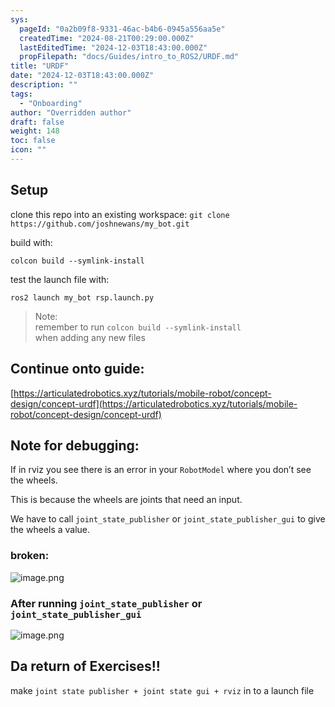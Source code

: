 ```yaml
---
sys:
  pageId: "0a2b09f8-9331-46ac-b4b6-0945a556aa5e"
  createdTime: "2024-08-21T00:29:00.000Z"
  lastEditedTime: "2024-12-03T18:43:00.000Z"
  propFilepath: "docs/Guides/intro_to_ROS2/URDF.md"
title: "URDF"
date: "2024-12-03T18:43:00.000Z"
description: ""
tags:
  - "Onboarding"
author: "Overridden author"
draft: false
weight: 148
toc: false
icon: ""
---
```


## Setup

clone this repo into an existing workspace:
`git clone https://github.com/joshnewans/my_bot.git`

build with:

`colcon build --symlink-install`

test the launch file with:

`ros2 launch my_bot rsp.launch.py`

> Note:  
> remember to run `colcon build --symlink-install`  
> when adding any new files

## Continue onto guide:

[https://articulatedrobotics.xyz/tutorials/mobile-robot/concept-design/concept-urdf](https://articulatedrobotics.xyz/tutorials/mobile-robot/concept-design/concept-urdf)

## Note for debugging:

If in rviz you see there is an error in your `RobotModel` where you don’t see the wheels.

This is because the wheels are joints that need an input. 

We have to call `joint_state_publisher` or `joint_state_publisher_gui` to give the wheels a value.

### broken:

![image.png](https://prod-files-secure.s3.us-west-2.amazonaws.com/d518164a-d88e-44d1-a4ee-3adb3bd8bce0/96a1d089-1f17-4dbf-8563-f2aef56a4d37/image.png?X-Amz-Algorithm=AWS4-HMAC-SHA256&X-Amz-Content-Sha256=UNSIGNED-PAYLOAD&X-Amz-Credential=ASIAZI2LB46634G3T3M4%2F20250216%2Fus-west-2%2Fs3%2Faws4_request&X-Amz-Date=20250216T090420Z&X-Amz-Expires=3600&X-Amz-Security-Token=IQoJb3JpZ2luX2VjEC4aCXVzLXdlc3QtMiJHMEUCIAKwINd%2BB6qK7N9mbmwBFBbcpI%2B8SAFPa5hShIlYoE1uAiEA1WNkTAI7kDBXsB8fwMzAhiUtRuU%2BhAsVuZv9vH9Vw3Mq%2FwMIVxAAGgw2Mzc0MjMxODM4MDUiDC%2BUCn6cPYaAUuPhLCrcA%2FdCbDB7jexvVsEgmROUcXZdmJV1BVfhwBnNj41OC2hRsD54PrhWDSqDznWQC3Yq3lzCru%2BnWiG9pjzAFr2VyrRcqOqqoAcDA42ZTN77C%2F5ANJsbHYS7Y%2B7r1IeAj4Iz47TMaD7Kt2ZrRwiRBtKHehTSfrSBUzlwLs0krmJD7k1vW2rtURUI4aa0s%2F1kgKtbw%2BStMu3wXC4JhdelynbGdwEdPs29aZUuDTrNE77zlA%2Bdfz2XCBOv%2BtJFaxsMlSeHXaDRJk3%2BGMUHacNaOyWPw21uSJMv8wuY8lj4uq3B3%2FE3ph5SlUApBb5WwczgR%2FT2kLchOIG7RfjWquWVAgbSqAhoaB9qT0S1Z%2Fa206dNU7zxlQeMY4JoCAx2KlGMXY5YaOL%2Fy%2F2KbtvpKkfPYHVRXWdJfsA0WQjA76eZFIYpZBLhnRwLUaamvmuIUD3OJtSUJApwIrgoJVyFzBuNniRPkXF9N9NI69oI0ZtgbeyDboy4BTHKw2d9xi7Ac%2BTCMiaZ9QGsYKjWm5Qws8U4T0gvzCtOrCt1RmsjRoHGjZIpowUm%2BF2Zai0Yc5PRJaZwdpM9nB7H1nqhqVvXPXCLXQXDOpWC9u4dPWkRYwtnGxUkBhm7R7%2BMNn9sS0%2BnGTy5MPn9xb0GOqUBJ7nWYNJb2erJG0tSns%2BRq2Urs1H%2BWueNjylaIcIT4UmXwKq%2FDxDE33uTuTMiPpKrCeGxlWds%2FeD5NqfJK8W1GRl9psn%2Bp8L%2F8hZ3W6n1tBWbESUYbLcdAc4zQeY3cMA5kDG0stoEUzPLFm9WMwD7TKgw1wsghaI%2BwFd1aVA%2FhQiduWjuM6QqbFMX0mYgMHe47QOX%2FLzSnXHW%2FckV8V0ypwwsEPQq&X-Amz-Signature=91beeafb7203d42c84b6b772996ece75bec7d7d8ff6baa7cc4d319e0543d188e&X-Amz-SignedHeaders=host&x-id=GetObject)

### After running `joint_state_publisher` or `joint_state_publisher_gui`

![image.png](https://prod-files-secure.s3.us-west-2.amazonaws.com/d518164a-d88e-44d1-a4ee-3adb3bd8bce0/130c99c7-1b0b-4031-9953-844fc3950ff4/image.png?X-Amz-Algorithm=AWS4-HMAC-SHA256&X-Amz-Content-Sha256=UNSIGNED-PAYLOAD&X-Amz-Credential=ASIAZI2LB46634G3T3M4%2F20250216%2Fus-west-2%2Fs3%2Faws4_request&X-Amz-Date=20250216T090420Z&X-Amz-Expires=3600&X-Amz-Security-Token=IQoJb3JpZ2luX2VjEC4aCXVzLXdlc3QtMiJHMEUCIAKwINd%2BB6qK7N9mbmwBFBbcpI%2B8SAFPa5hShIlYoE1uAiEA1WNkTAI7kDBXsB8fwMzAhiUtRuU%2BhAsVuZv9vH9Vw3Mq%2FwMIVxAAGgw2Mzc0MjMxODM4MDUiDC%2BUCn6cPYaAUuPhLCrcA%2FdCbDB7jexvVsEgmROUcXZdmJV1BVfhwBnNj41OC2hRsD54PrhWDSqDznWQC3Yq3lzCru%2BnWiG9pjzAFr2VyrRcqOqqoAcDA42ZTN77C%2F5ANJsbHYS7Y%2B7r1IeAj4Iz47TMaD7Kt2ZrRwiRBtKHehTSfrSBUzlwLs0krmJD7k1vW2rtURUI4aa0s%2F1kgKtbw%2BStMu3wXC4JhdelynbGdwEdPs29aZUuDTrNE77zlA%2Bdfz2XCBOv%2BtJFaxsMlSeHXaDRJk3%2BGMUHacNaOyWPw21uSJMv8wuY8lj4uq3B3%2FE3ph5SlUApBb5WwczgR%2FT2kLchOIG7RfjWquWVAgbSqAhoaB9qT0S1Z%2Fa206dNU7zxlQeMY4JoCAx2KlGMXY5YaOL%2Fy%2F2KbtvpKkfPYHVRXWdJfsA0WQjA76eZFIYpZBLhnRwLUaamvmuIUD3OJtSUJApwIrgoJVyFzBuNniRPkXF9N9NI69oI0ZtgbeyDboy4BTHKw2d9xi7Ac%2BTCMiaZ9QGsYKjWm5Qws8U4T0gvzCtOrCt1RmsjRoHGjZIpowUm%2BF2Zai0Yc5PRJaZwdpM9nB7H1nqhqVvXPXCLXQXDOpWC9u4dPWkRYwtnGxUkBhm7R7%2BMNn9sS0%2BnGTy5MPn9xb0GOqUBJ7nWYNJb2erJG0tSns%2BRq2Urs1H%2BWueNjylaIcIT4UmXwKq%2FDxDE33uTuTMiPpKrCeGxlWds%2FeD5NqfJK8W1GRl9psn%2Bp8L%2F8hZ3W6n1tBWbESUYbLcdAc4zQeY3cMA5kDG0stoEUzPLFm9WMwD7TKgw1wsghaI%2BwFd1aVA%2FhQiduWjuM6QqbFMX0mYgMHe47QOX%2FLzSnXHW%2FckV8V0ypwwsEPQq&X-Amz-Signature=b6d906e47dc77fcf17b29e5c67984a6043d823373065d0b1bfbbae053692af86&X-Amz-SignedHeaders=host&x-id=GetObject)

## Da return of Exercises!!

make `joint state publisher + joint state gui + rviz` in to a launch file
